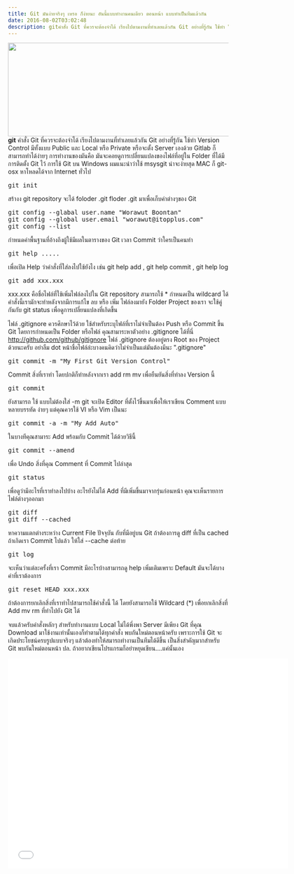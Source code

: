 ```yaml
---
title: Git มันง่ายจริงๆ เหรอ ก็ง่ายนะ อันนี้แบบทำงานคนเดียว ตอนหน้า แบบทำเป็นทีมแล้วกัน
date: 2016-08-02T03:02:48
description: gitคำสั่ง Git ที่ควรจะต้องจำได้ เรียงไปตามงานที่ทำเลยแล้วกัน Git อย่างที่รู้กัน ใช้ทำ Version Control มีทั้งแบบ Public และ Local หรือ Private หรือจะตั้ง Server เองด้วย Gitlab ก็สามารถทำได้ง่ายๆ การทำง
---
```


<img src="http://upload.wikimedia.org/wikipedia/commons/thumb/e/e0/Git-logo.svg/512px-Git-logo.svg.png" width="512" height="214" class="alignnone" />
<strong>git</strong>
คำสั่ง Git ที่ควรจะต้องจำได้ เรียงไปตามงานที่ทำเลยแล้วกัน Git อย่างที่รู้กัน ใช้ทำ Version Control มีทั้งแบบ Public และ Local หรือ Private หรือจะตั้ง Server เองด้วย Gitlab ก็สามารถทำได้ง่ายๆ การทำงานของมันคือ มันจะคอยดูการเปลี่ยนแปลงของไฟล์ที่อยู่ใน Folder ที่ได้มีการติดตั้ง Git ไว้ การใช้ Git บน Windows ผมแนะนำว่าใช้ msysgit น่าจะง่ายสุด MAC ก็ git-osx หาโหลดได้จาก Internet ทั่วไป

<pre class="lang:default decode:true">git init</pre>
สร้างง git repository จะได้ foloder .git floder .git มาเพื่อเก็บค่าต่างๆของ Git

<pre class="lang:default decode:true">git config --glabal user.name "Worawut Boontan"
git config --global user.email "worawut@itopplus.com"
git config --list</pre>
กำหนดค่าพื้นฐานที่อ้างถึงผู้ใช้มีผลในตารางของ Git เวลา Commit ว่าใครเป็นคนทำ
 
<pre class="lang:default decode:true " >git help ..... </pre> 
เพื่อเปิด Help ว่าคำสั่งที่ใส่ลงไปใช้ยังไง เช่น git help add , git help commit , git help log

<pre class="lang:default decode:true " >git add xxx.xxx</pre> xxx.xxx คือชื่อไฟล์ที่ใช้เพิ่มไฟล์ลงไปใน Git repository สามารถใช้ * กำหนดเป็น wildcard ได้ คำสั่งนี้เรามักจะทำหลังจากมีการแก้ไข ลบ หรือ เพิ่ม ไฟล์ลงมายัง Folder Project ของเรา จะใช้คู่กันกับ git status เพื่อดูการเปลี่ยนแปลงที่เกิดขี้น


ไฟล์ .gitignore ควรศึกษาไว้ด้วย ใช้สำหรับระบุไฟล์ที่เราไม่จำเป็นต้อง Push หรือ Commit ขึ้น Git โดยการกำหนดเป็น Folder หรือไฟล์ คุณสามาระหาตัวอย่าง .gitignore ได้ที่นี่ <a href="http://github.com/github/gitignore" title="GitIgnore" target="_blank">http://github.com/github/gitignore</a>
ไฟล์ .gitignore ต้องอยู่ตรง Root ของ Project ด้วยนะครับ อย่าลืม dot หน้าชื่อไฟล์ล่ะบางคนคิดว่าไม่จำเป็นแต่มันต้องมีนะ ".gitignore"
 
<pre class="lang:default decode:true " >git commit -m "My First Git Version Control"</pre> Commit สิ่งที่เราทำ โดยปกติก็ทำหลังจากเรา add rm mv เพื่อยืนยันสิ่งที่ทำลง Version นี้ 
<pre class="lang:default decode:true " >git commit </pre>  ยังสามารถ ใช้ แบบไม่ต้องใส่ -m git จะเปิด Editor ที่ตั้งไว้ขึ้นมาเพื่อให้เราเขียน Comment แบบหลายบรรทัด ง่ายๆ แต่คุณควรใช้ VI หรือ Vim เป็นนะ 
<pre class="lang:default decode:true " >git commit -a -m "My Add Auto" </pre> ในบางทีคุณสามาระ Add พร้อมกับ Commit ได้ด้วยวิธีนี้
 
<pre class="lang:default decode:true " >git commit --amend </pre> เพื่อ Undo สิ่งที่คุณ Comment ที่ Commit ไปล่าสุด

<pre class="lang:default decode:true " >git status </pre> เพื่อดูว่ามีอะไรที่เราทำลงไปบ้าง อะไรยังไม่ได้ Add ที่มีเพิ่มขึ้นมาจากรุ่นก่อนหน้า คุณจะเห็นรายการไฟล์ต่างๆออกมา
 
<pre class="lang:default decode:true " >git diff 
git diff --cached 
</pre> 
หาความแตกต่างระหว่าง Current File ปัจจุบัน กับที่มีอยู่บน Git ถ้าต้องการดู diff ที่เป็น cached ถ้าเกิดเรา Commit ไปแล้ว ให้ใส่ --cache ต่อท้าย
 
<pre class="lang:default decode:true " >git log </pre>จะเห็นว่าแต่ละครั้งที่เรา Commit มีอะไรบ้างสามารถดู help เพิ่มเติมเพราะ Default มันจะได้บางค่าที่เราต้องการ
 
<pre class="lang:default decode:true " >git reset HEAD xxx.xxx </pre>ถ้าต้องการยกเลิกสิ่งที่เราทำไปสามารถใช้คำสั่งนี้ ได้ โดยยังสามารถใช้ Wildcard (*) เพื่อยกเลิกสิ่งที่ Add mv rm ที่ทำไปยัง Git ได้

จบแล้วครับคำสั่งหลักๆ สำหรับทำงานแบบ Local ไม่ได้พึ่งพา Server มีเพียง Git ที่คุณ Download มาใช้งานเท่านั้นเองก็ทำตามได้ทุกคำสั่ง พบกันใหม่ตอนหน้าครับ เพราะการใช้ Git จะเกิดประโยชน์ครบรูปแบบจริงๆ แล้วต้องทำให้สมารถทำงานเป็นทีมได้ดีขึ้น เป็นสิ่งสำคัญมากสำหรับ Git พบกันใหม่ตอนหน้า ปล. ถ้าอยากเขียนโปรแกรมก็อย่าหยุดเขียน....แค่นั้นเอง

<iframe width="640" height="480" src="//www.youtube.com/embed/R8oXJ78zUcU" frameborder="0" allowfullscreen></iframe>

